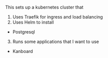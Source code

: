 This sets up a kubernetes cluster that 
1. Uses Traefik for ingress and load balancing
2. Uses Helm to install 
  * Postgresql
3. Runs some applications that I want to use
  * Kanboard



